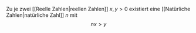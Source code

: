Zu je zwei [[Reelle Zahlen|reellen Zahlen]] $x, y > 0$ existiert eine [[Natürliche Zahlen|natürliche Zahl]] $n$ mit
$$nx > y$$